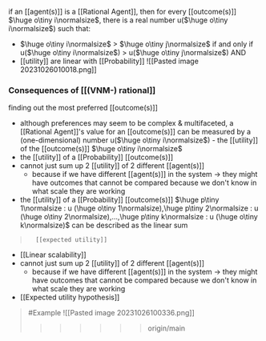 if an [[agent(s)]] is a [[Rational Agent]], then for every [[outcome(s)]] $\huge o\tiny i\normalsize$, 
there is a real number u($\huge o\tiny i\normalsize$) such that:
- $\huge o\tiny i\normalsize$ > $\huge o\tiny j\normalsize$ if and only if u($\huge o\tiny i\normalsize$) > u($\huge o\tiny j\normalsize$) AND
- [[utility]] are linear with [[Probability]]
![[Pasted image 20231026010018.png]]

### Consequences of [[(VNM-) rational]]
finding out the most preferred [[outcome(s)]]
- although preferences may seem to be complex & multifaceted, a [[Rational Agent]]'s value for an [[outcome(s)]] can be measured by a (one-dimensional) number u($\huge o\tiny i\normalsize$) - the [[utility]] of the [[outcome(s)]] $\huge o\tiny i\normalsize$
- the [[utility]] of a [[Probability]] [[outcome(s)]] 
- cannot just sum up 2 [[utility]] of 2 different [[agent(s)]]
	- because if we have different [[agent(s)]] in the system $\rightarrow$ they might have outcomes that cannot be compared because we don't know in what scale they are working
- the [[utility]] of a [[Probability]] [[outcome(s)]] $\huge p\tiny 1\normalsize : u (\huge o\tiny 1\normalsize),\huge p\tiny 2\normalsize : u (\huge o\tiny 2\normalsize),...,\huge p\tiny k\normalsize : u (\huge o\tiny k\normalsize)$ can be described as the linear sum
>		[[expected utility]]
- [[Linear scalability]]
- cannot just sum up 2 [[utility]] of 2 different [[agent(s)]]
	- because if we have different [[agent(s)]] in the system $\rightarrow$ they might have outcomes that cannot be compared because we don't know in what scale they are working
- [[Expected utility hypothesis]]

>	#Example 
>	![[Pasted image 20231026100336.png]]
>>>>>>> origin/main
